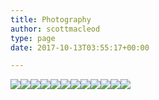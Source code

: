 ```yaml
---
title: Photography
author: scottmacleod
type: page
date: 2017-10-13T03:55:17+00:00

---
```

<div>
  <img src="http://static1.squarespace.com/static/58819025e4fcb52dcfa8f686/5881a9b703596ec77671827d/5881abb6440243b96ab72e8d/1484897951693/DSC02058.jpg" /><img src="http://static1.squarespace.com/static/58819025e4fcb52dcfa8f686/5881a9b703596ec77671827d/5881abb69de4bbdf08d7b428/1484893227753/DSC00443.jpg" /><img src="http://static1.squarespace.com/static/58819025e4fcb52dcfa8f686/5881a9b703596ec77671827d/5881ac079f7456d5330aef1e/1484897951703/DSC02572.jpg" /><img src="http://static1.squarespace.com/static/58819025e4fcb52dcfa8f686/5881a9b703596ec77671827d/5881ac6cbf629aeb03f075df/1484897951719/DSCF0429.jpg" /><img src="http://static1.squarespace.com/static/58819025e4fcb52dcfa8f686/5881a9b703596ec77671827d/5881ac26bf629aeb03f073ce/1484897951709/DSC02612.jpg" /><img src="http://static1.squarespace.com/static/58819025e4fcb52dcfa8f686/5881a9b703596ec77671827d/5881ad0fff7c50bd3754b619/1484897951729/DSCF0743.jpg" /><img src="http://static1.squarespace.com/static/58819025e4fcb52dcfa8f686/5881a9b703596ec77671827d/5881ad0e37c5815d69978999/1484897951725/DSCF0627-Edit.jpg" /><img src="http://static1.squarespace.com/static/58819025e4fcb52dcfa8f686/5881a9b703596ec77671827d/5881bf143a0411bdddc7cad7/1484898328385/DSCF1737.jpg" /><img src="http://static1.squarespace.com/static/58819025e4fcb52dcfa8f686/5881a9b703596ec77671827d/5881bf13cd0f6886b3ca2212/1484898359713/DSCF0779.jpg" /><img src="http://static1.squarespace.com/static/58819025e4fcb52dcfa8f686/5881a9b703596ec77671827d/5881c01403596ec776722373/1484898494732/DSCF1919-2.jpg" /><img src="http://static1.squarespace.com/static/58819025e4fcb52dcfa8f686/5881a9b703596ec77671827d/5885a7e837c581fc6aea515c/1485154292658/DSCF2026.jpg" /><img src="http://static1.squarespace.com/static/58819025e4fcb52dcfa8f686/5881a9b703596ec77671827d/5885a80d17bffc09e3b581ed/1485154404639/DSC00833.jpg" />
</div>